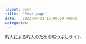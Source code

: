 ```yaml
---
layout: post
title:  "Test page"
date:   2023-04-21 15:00:00 +0900
categories:
---
```

暇人による暇人のための暇つぶしサイト